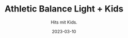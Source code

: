 ---
title: Athletic Balance Light + Kids
subtitle: Hits mit Kids.
layout: default
modal-id: 3
date: 2023-03-10
img: athletic-balance-light-kids.jpg
thumbnail: athletic-balance-light-kids-thumbnail.jpg
alt: image-alt
project-date: 
client: 
category: Training
description: "Athletic Balance Light mit Kindern bezieht sich auf eine abgeschwächte oder kindgerechte Form des Trainings, das sich auf die Verbesserung des Gleichgewichts und der Körperkontrolle bei Kindern konzentriert. Diese Trainingsart ist besonders geeignet für Kinder im Vorschul- oder Grundschulalter, da sie ihre koordinativen Fähigkeiten und ihre motorischen Fähigkeiten verbessern können. Das Training kann aus spielerischen Übungen wie Balancieren auf Linien oder Matten, Hüpfen auf einem Bein und Fangspielen bestehen, die die Muskulatur und die Propriozeption verbessern und so das Gleichgewichtsgefühl schulen. Athletic Balance Light mit Kindern kann als eigenständige Trainingseinheit oder als Teil eines ganzheitlichen Sportunterrichts durchgeführt werden, um die motorischen Fähigkeiten und die Gesundheit von Kindern zu fördern."
footer: "Functional Training mit Kids von 0-99. Laufeinheiten treffen auf Kraftausdauer."

---